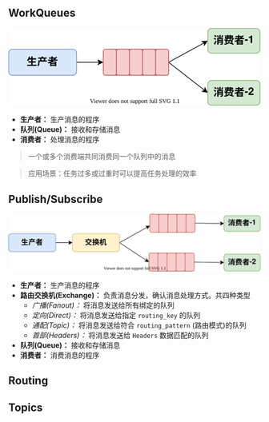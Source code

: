 ## WorkQueues

![WorkQueues工作模式简图](RabbitMQ工作模式/WorkQueues工作模式简图.drawio.svg)

- **生产者：** 生产消息的程序
- **队列(Queue)：** 接收和存储消息
- **消费者：** 处理消息的程序

> 一个或多个消费端共同消费同一个队列中的消息

> 应用场景：任务过多或过重时可以提高任务处理的效率

## Publish/Subscribe

![Pub-Sub订阅模式简图](RabbitMQ工作模式/Pub-Sub订阅模式简图.drawio.svg)

- **生产者：** 生产消息的程序
- **路由交换机(Exchange)：** 负责消息分发，确认消息处理方式。共四种类型
    - *广播(Fanout)：* 将消息发送给所有绑定的队列
    - *定向(Direct)：* 将消息发送给指定 `routing_key` 的队列
    - *通配(Topic)：* 将消息发送给符合 `routing_pattern` (路由模式)的队列
    - *首部(Headers)：* 将消息发送给 `Headers` 数据匹配的队列
- **队列(Queue)：** 接收和存储消息
- **消费者：** 消费消息的程序

## Routing

## Topics